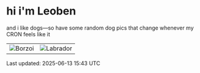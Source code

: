 # hi i'm Leoben

and i like dogs—so have some random dog pics that change whenever my CRON feels like it

|  |  |
|--------|----------|
| ![Borzoi](https://random-dog-vercel.vercel.app/api/random-borzoi?v=1749829405) | ![Labrador](https://random-dog-vercel.vercel.app/api/random-labrador?v=1749829405) |

Last updated: 2025-06-13 15:43 UTC
